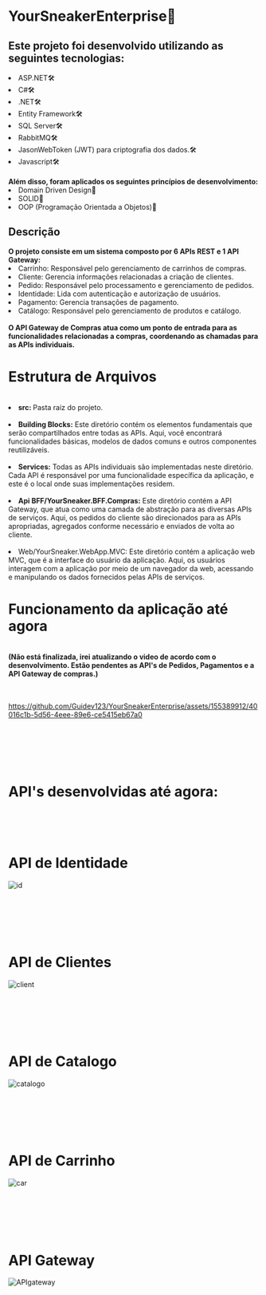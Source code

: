 # YourSneakerEnterprise👟

<h2>Este projeto foi desenvolvido utilizando as seguintes tecnologias:</h2>

<li>ASP.NET🛠️</li>
<li>C#🛠️</li>
<li>.NET🛠️</li>
<li>Entity Framework🛠️</li>
<li>SQL Server🛠️</li>
<li>RabbitMQ🛠️</li>
<li>JasonWebToken (JWT) para criptografia dos dados.🛠️</li>
<li>Javascript🛠️</li>
<br/>
<strong>Além disso, foram aplicados os seguintes princípios de desenvolvimento:</strong>

<li>Domain Driven Design📜</li>
<li>SOLID📜</li>
<li>OOP (Programação Orientada a Objetos)📜</li>
<h2>Descrição</h2>
<strong>O projeto consiste em um sistema composto por 6 APIs REST e 1 API Gateway:
</strong>
<br/>
<li>Carrinho: Responsável pelo gerenciamento de carrinhos de compras.</li>
<li>Cliente: Gerencia informações relacionadas a criação de clientes.</li>
<li>Pedido: Responsável pelo processamento e gerenciamento de pedidos.</li>
<li>Identidade: Lida com autenticação e autorização de usuários.</li>
<li>Pagamento: Gerencia transações de pagamento.</li>
<li>Catálogo: Responsável pelo gerenciamento de produtos e catálogo.</li>
<br/>
<strong>O API Gateway de Compras atua como um ponto de entrada para as funcionalidades relacionadas a compras, coordenando as chamadas para as APIs individuais.</strong>


<h1></h1>

<h1>Estrutura de Arquivos</h1>
<br/>

<li><strong>src: </strong>Pasta raiz do projeto.</li>
<br/>

<li><strong>Building Blocks:</strong> Este diretório contém os elementos fundamentais que serão compartilhados entre todas as APIs. Aqui, você encontrará funcionalidades básicas, modelos de dados comuns e outros componentes reutilizáveis.</li>
<br/>

<li><strong>Services:</strong> Todas as APIs individuais são implementadas neste diretório. Cada API é responsável por uma funcionalidade específica da aplicação, e este é o local onde suas implementações residem.</li>
<br/>

<li><strong>Api BFF/YourSneaker.BFF.Compras:</strong> Este diretório contém a API Gateway, que atua como uma camada de abstração para as diversas APIs de serviços. Aqui, os pedidos do cliente são direcionados para as APIs apropriadas, agregados conforme necessário e enviados de volta ao cliente.</li>
<br/>

<li>Web/YourSneaker.WebApp.MVC: Este diretório contém a aplicação web MVC, que é a interface do usuário da aplicação. Aqui, os usuários interagem com a aplicação por meio de um navegador da web, acessando e manipulando os dados fornecidos pelas APIs de serviços.
<br/>
  
<h1></h1>
<h1>Funcionamento da aplicação até agora</h1>
<br/>
<strong>(Não está finalizada, irei atualizando o video de acordo com o desenvolvimento. Estão pendentes as API's de Pedidos, Pagamentos e a API Gateway de compras.)</strong>
<br/>
<br/>
<br/>

https://github.com/Guidev123/YourSneakerEnterprise/assets/155389912/40016c1b-5d56-4eee-89e6-ce5415eb67a0

<h1></h1>
<br/>
<br/>
<br/>
<h1>API's desenvolvidas até agora:</h1>
<br/>
<br/>
<br/>
<h1>API de Identidade</h1>

![id](https://github.com/Guidev123/YourSneakerEnterprise/assets/155389912/6327906b-ce06-4d57-97ef-6e7659cf8485)

<h1></h1>
<br/>
<br/>
<br/>
<h1>API de Clientes</h1>

![client](https://github.com/Guidev123/YourSneakerEnterprise/assets/155389912/2cce0fb0-f6ae-4653-85de-b21071c4cb8f)

<h1></h1>
<br/>
<br/>
<br/>
<h1>API de Catalogo</h1>

![catalogo](https://github.com/Guidev123/YourSneakerEnterprise/assets/155389912/ad4bfc7c-08f6-4a43-9e1d-c51cbaebb902)

<h1></h1>
<br/>
<br/>
<br/>
<h1>API de Carrinho</h1>

![car](https://github.com/Guidev123/YourSneakerEnterprise/assets/155389912/15b0de2c-c67a-40c2-97d9-5885db0eecd9)

<h1></h1>
<br/>
<br/>
<br/>
<h1>API Gateway</h1>

![APIgateway](https://github.com/Guidev123/YourSneakerEnterprise/assets/155389912/e3b31941-9b8b-4f23-ae09-91d814ed27ef)
